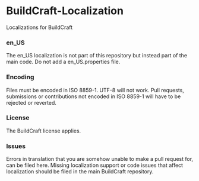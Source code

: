 BuildCraft-Localization
=======================

Localizations for BuildCraft

### en_US

The en_US localization is not part of this repository but instead part of the main code. Do not add a en_US.properties file.

### Encoding

Files must be encoded in ISO 8859-1. UTF-8 will not work. Pull requests, submissions or contributions not encoded in ISO 8859-1 will have to be rejected or reverted.

### License

The BuildCraft license applies.

### Issues

Errors in translation that you are somehow unable to make a pull request for, can be filed here. Missing localization support or code issues that affect localization should be filed in the main BuildCraft repository.

